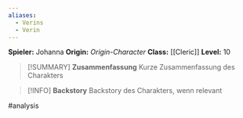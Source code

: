 ```yaml
---
aliases:
  - Verins
  - Verin
---
```

**Spieler:** Johanna
**Origin:** *Origin-Character*
**Class:** [[Cleric]]
**Level:** 10

>[!SUMMARY] **Zusammenfassung**
>Kurze Zusammenfassung des Charakters

>[!INFO] **Backstory**
>Backstory des Charakters, wenn relevant

#analysis